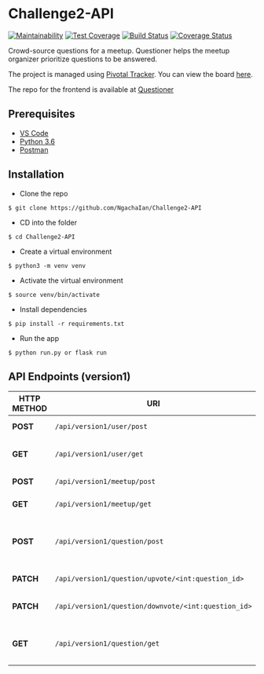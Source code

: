 
# Challenge2-API

[![Maintainability](https://api.codeclimate.com/v1/badges/305bbb9febbad4211861/maintainability)](https://codeclimate.com/github/NgachaIan/Challenge2-API/maintainability)
[![Test Coverage](https://api.codeclimate.com/v1/badges/305bbb9febbad4211861/test_coverage)](https://codeclimate.com/github/NgachaIan/Challenge2-API/test_coverage)
[![Build Status](https://travis-ci.com/NgachaIan/Challenge2-API.svg?branch=develop)](https://travis-ci.com/NgachaIan/Challenge2-API)
[![Coverage Status](https://coveralls.io/repos/github/NgachaIan/Challenge2-API/badge.svg?branch=master)](https://coveralls.io/github/NgachaIan/Challenge2-API?branch=master)

Crowd-source questions for a meetup. Questioner helps the meetup organizer prioritize questions to be answered.

The project is managed using [Pivotal Tracker](https://www.pivotaltracker.com). You can view the board [here](https://www.pivotaltracker.com/n/projects/2235836).

The repo for the frontend is available at [Questioner](https://github.com/NgachaIan/Questioner)

## Prerequisites

- [VS Code](https://code.visualstudio.com)
- [Python 3.6](https://www.python.org)
- [Postman](https://www.getpostman.com)

## Installation

- Clone the repo
```
$ git clone https://github.com/NgachaIan/Challenge2-API
```

- CD into the folder
```
$ cd Challenge2-API
```

- Create a virtual environment
```
$ python3 -m venv venv
```

- Activate the virtual environment
```
$ source venv/bin/activate
```

- Install dependencies
```
$ pip install -r requirements.txt
```

- Run the app 
```
$ python run.py or flask run
```

## API Endpoints (version1)

| **HTTP METHOD** | **URI** | **ACTION** |
| --- | --- | --- |
| **POST** | `/api/version1/user/post` | Register a new user |
| **GET** | `/api/version1/user/get` | Fetch a registered user |
| **POST** | `/api/version1/meetup/post` | Create a meetup |
| **GET** | `/api/version1/meetup/get` | Fetch all meetups |
| **POST** | `/api/version1/question/post` | Post a question to a specific meetup |
| **PATCH** | `/api/version1/question/upvote/<int:question_id>` | Upvote a question |
| **PATCH** | `/api/version1/question/downvote/<int:question_id>` | Downvote a question |
| **GET** | `/api/version1/question/get` | Fetch all questions for a meetup |
